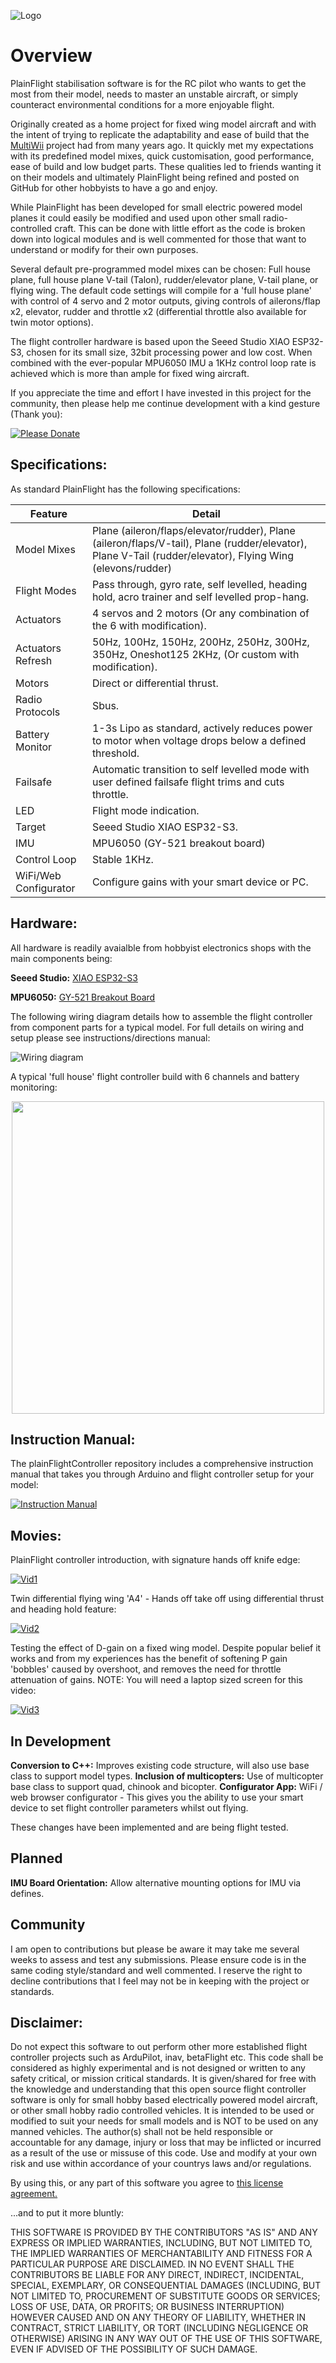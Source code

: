 ![Logo](https://github.com/plainFlight/plainFlightController/blob/main/assets/images/PlainFlight%20Logo%20Large.PNG)
# Overview
PlainFlight stabilisation software is for the RC pilot who wants to get the most from their model, needs to master an unstable aircraft, or simply counteract environmental conditions for a more enjoyable flight.

Originally created as a home project for fixed wing model aircraft and with the intent of trying to replicate the adaptability and ease of build that the [MultiWii](https://code.google.com/archive/p/multiwii/) project had from many years ago. It quickly met my expectations with its predefined model mixes, quick customisation, good performance, ease of build and low budget parts. These qualities led to friends wanting it on their models and ultimately PlainFlight being refined and posted on GitHub for other hobbyists to have a go and enjoy.

While PlainFlight has been developed for small electric powered model planes it could easily be modified and used upon other small radio-controlled craft. This can be done with little effort as the code is broken down into logical modules and is well commented for those that want to understand or modify for their own purposes.

Several default pre-programmed model mixes can be chosen: Full house plane, full house plane V-tail (Talon), rudder/elevator plane, V-tail plane, or flying wing. The default code settings will compile for a 'full house plane' with control of 4 servo and 2 motor outputs, giving controls of ailerons/flap x2, elevator, rudder and throttle x2 (differential throttle also available for twin motor options).

The flight controller hardware is based upon the Seeed Studio XIAO ESP32-S3, chosen for its small size, 32bit processing power and low cost. When combined with the ever-popular MPU6050 IMU a 1KHz control loop rate is achieved which is more than ample for fixed wing aircraft. 

If you appreciate the time and effort I have invested in this project for the community, then please help me continue development with a kind gesture (Thank you):

[![Please Donate](https://github.com/plainFlight/plainFlightController/blob/main/assets/images/paypal-donate-button.png)](https://www.paypal.com/donate/?hosted_button_id=FC4SFQY3846UY)


## Specifications:
As standard PlainFlight has the following specifications:

| Feature       | Detail        |
| ------------- | ------------- |
| Model Mixes   | Plane (aileron/flaps/elevator/rudder), Plane (aileron/flaps/V-tail), Plane (rudder/elevator), Plane V-Tail (rudder/elevator), Flying Wing (elevons/rudder) |
| Flight Modes  | Pass through, gyro rate, self levelled, heading hold, acro trainer and self levelled prop-hang.  |
| Actuators     | 4 servos and 2 motors (Or any combination of the 6 with modification).  |
| Actuators Refresh | 50Hz, 100Hz, 150Hz, 200Hz, 250Hz, 300Hz, 350Hz, Oneshot125 2KHz, (Or custom with modification).|
| Motors | Direct or differential thrust. |
| Radio Protocols | Sbus. |
| Battery Monitor | 1-3s Lipo as standard, actively reduces power to motor when voltage drops below a defined threshold.|
| Failsafe | Automatic transition to self levelled mode with user defined failsafe flight trims and cuts throttle.|
| LED | Flight mode indication.|
| Target| Seeed Studio XIAO ESP32-S3.|
| IMU| MPU6050 (GY-521 breakout board)|
| Control Loop| Stable 1KHz.|
| WiFi/Web Configurator | Configure gains with your smart device or PC. |

## Hardware:

All hardware is readily avaialble from hobbyist electronics shops with the main components being:

**Seeed Studio:** [XIAO ESP32-S3](https://wiki.seeedstudio.com/xiao_esp32s3_getting_started/)

**MPU6050:** [GY-521 Breakout Board](https://www.amazon.co.uk/MPU-6050-Accelerometer-Gyroscope-Converter-Arduino/dp/B0BZXT477Z/ref=sr_1_7?crid=1PUDPKVVKYGMW&keywords=gy-521%2Bmpu6050%2Bimu&qid=1700420083&sprefix=GY-521%2Caps%2C316&sr=8-7&th=1)

The following wiring diagram details how to assemble the flight controller from component parts for a typical model. For full details on wiring and setup please see instructions/directions manual:

![Wiring diagram](https://github.com/plainFlight/plainFlightController/blob/main/assets/images/plainFlight%20Controller%20Connection%20Diagram.png)

A typical 'full house' flight controller build with 6 channels and battery monitoring:
<p align="center">
<img src="https://github.com/plainFlight/plainFlightController/blob/main/assets/images/PF_5V_Build.PNG" width="500">
</p>

## Instruction Manual:

The plainFlightController repository includes a comprehensive instruction manual that takes you through Arduino and flight controller setup for your model:

[![Instruction Manual](https://github.com/plainFlight/plainFlightController/blob/main/assets/images/Manual_9.1.1.png)](https://github.com/plainFlight/plainFlightController/blob/main/PlainFlightController%20V2.0.0.pdf)

## Movies:

PlainFlight controller introduction, with signature hands off knife edge:

[![Vid1](https://github.com/plainFlight/plainFlightController/blob/main/assets/images/vid2.PNG)](https://youtu.be/_j3ObBTJ5ag)

Twin differential flying wing 'A4' - Hands off take off using differential thrust and heading hold feature:

[![Vid2](https://github.com/plainFlight/plainFlightController/blob/main/assets/images/A4%20Wing.PNG)](https://youtu.be/VJwikkyEEPw)

Testing the effect of D-gain on a fixed wing model. Despite popular belief it works and from my experiences has the benefit of softening P gain 'bobbles' caused by overshoot, and removes the need for throttle attenuation of gains. NOTE: You will need a laptop sized screen for this video:

[![Vid3](https://github.com/plainFlight/plainFlightController/blob/main/assets/images/D-Gain%20Thumb.jpg)](https://youtu.be/jslFuttht5o)

## In Development

**Conversion to C++:** Improves existing code structure, will also use base class to support model types.
**Inclusion of multicopters:** Use of multicopter base class to support quad, chinook and bicopter.
**Configurator App:** WiFi / web browser configurator - This gives you the ability to use your smart device to set flight controller parameters whilst out flying.

These changes have been implemented and are being flight tested. 

## Planned

**IMU Board Orientation:** Allow alternative mounting options for IMU via defines.

## Community

I am open to contributions but please be aware it may take me several weeks to assess and test any submissions. Please ensure code is in the same coding style/standard and well commented. I reserve the right to decline contributions that I feel may not be in keeping with the project or standards. 

## Disclaimer:

Do not expect this software to out perform other more established flight controller projects such as ArduPilot, inav, betaFlight etc. This code shall be considered as highly experimental and is not designed or written to any safety critical, or mission critical standards. It is given/shared for free with the knowledge and understanding that this open source flight controller software is only for small hobby based electrically powered model aircraft, or other small hobby radio controlled vehicles. It is intended to be used or modified to suit your needs for small models and is NOT to be used on any manned vehicles. The author(s) shall not be held responsible or accountable for any damage, injury or loss that may be inflicted or incurred as a result of the use or missuse of this code. Use and modify at your own risk and use within accordance of your countrys laws and/or regulations. 

By using this, or any part of this software you agree to [this license agreement.](https://github.com/plainFlight/plainFlightController/blob/main/LICENSE)

...and to put it more bluntly:

THIS SOFTWARE IS PROVIDED BY THE CONTRIBUTORS "AS IS" AND ANY EXPRESS OR IMPLIED WARRANTIES, INCLUDING, BUT NOT LIMITED TO, THE IMPLIED WARRANTIES OF MERCHANTABILITY AND FITNESS FOR A PARTICULAR PURPOSE ARE DISCLAIMED. IN NO EVENT SHALL THE CONTRIBUTORS BE LIABLE FOR ANY DIRECT, INDIRECT, INCIDENTAL, SPECIAL, EXEMPLARY, OR CONSEQUENTIAL DAMAGES (INCLUDING, BUT NOT LIMITED TO, PROCUREMENT OF SUBSTITUTE GOODS OR SERVICES; LOSS OF USE, DATA, OR PROFITS; OR BUSINESS INTERRUPTION) HOWEVER CAUSED AND ON ANY THEORY OF LIABILITY, WHETHER IN CONTRACT, STRICT LIABILITY, OR TORT (INCLUDING NEGLIGENCE OR OTHERWISE) ARISING IN ANY WAY OUT OF THE USE OF THIS SOFTWARE, EVEN IF ADVISED OF THE POSSIBILITY OF SUCH DAMAGE.
